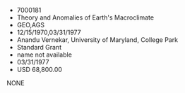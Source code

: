 * 7000181
* Theory and Anomalies of Earth's Macroclimate
* GEO,AGS
* 12/15/1970,03/31/1977
* Anandu Vernekar, University of Maryland, College Park
* Standard Grant
*   name not available
* 03/31/1977
* USD 68,800.00

NONE